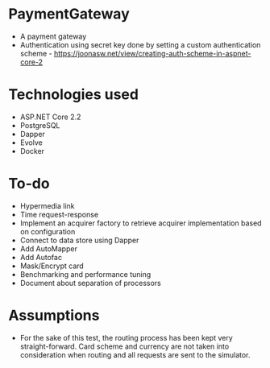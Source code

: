 # PaymentGateway
- A payment gateway
- Authentication using secret key done by setting a custom authentication scheme - https://joonasw.net/view/creating-auth-scheme-in-aspnet-core-2

# Technologies used
- ASP.NET Core 2.2
- PostgreSQL
- Dapper
- Evolve
- Docker

# To-do
- Hypermedia link
- Time request-response
- Implement an acquirer factory to retrieve acquirer implementation based on configuration
- Connect to data store using Dapper
- Add AutoMapper
- Add Autofac
- Mask/Encrypt card
- Benchmarking and performance tuning
- Document about separation of processors

# Assumptions
- For the sake of this test, the routing process has been kept very straight-forward. Card scheme and currency are not taken into consideration when routing and all requests are sent to the simulator.  